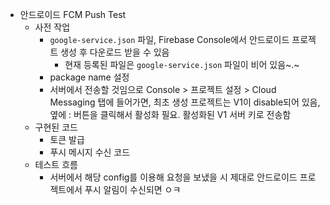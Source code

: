 - 안드로이드 FCM Push Test
  - 사전 작업
    - `google-service.json` 파일, Firebase Console에서 안드로이드 프로젝트 생성 후 다운로드 받을 수 있음
      - 현재 등록된 파일은 `google-service.json` 파일이 비어 있음~.~ 
    - package name 설정
    - 서버에서 전송할 것임으로 Console > 프로젝트 설정 > Cloud Messaging 탭에 들어가면, 최초 생성 프로젝트는 V1이 disable되어 있음, 옆에 : 버튼을 클릭해서 활성화 필요. 활성화된 V1 서버 키로 전송함
  - 구현된 코드
    - 토큰 발급
    - 푸시 메시지 수신 코드
  - 테스트 흐름
    - 서버에서 해당 config를 이용해 요청을 보냈을 시 제대로 안드로이드 프로젝트에서 푸시 알림이 수신되면 ㅇㅋ

